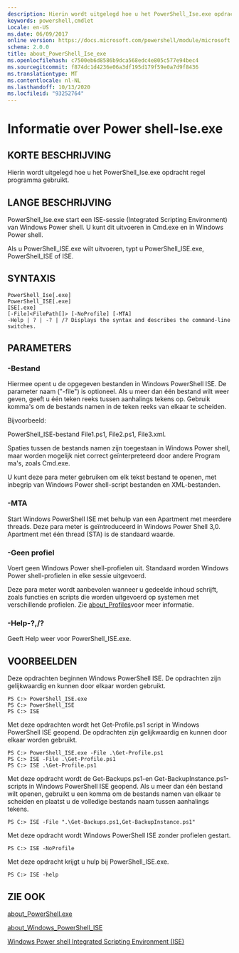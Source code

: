 ```yaml
---
description: Hierin wordt uitgelegd hoe u het PowerShell_Ise.exe opdracht regel programma gebruikt.
keywords: powershell,cmdlet
Locale: en-US
ms.date: 06/09/2017
online version: https://docs.microsoft.com/powershell/module/microsoft.powershell.core/about/about_powershell_ise_exe?view=powershell-5.1&WT.mc_id=ps-gethelp
schema: 2.0.0
title: about_PowerShell_Ise_exe
ms.openlocfilehash: c7500eb6d8586b9dca568edc4e805c577e94bec4
ms.sourcegitcommit: f874dc1d4236e06a3df195d179f59e0a7d9f8436
ms.translationtype: MT
ms.contentlocale: nl-NL
ms.lasthandoff: 10/13/2020
ms.locfileid: "93252764"
---
```

# <a name="about-powershell-iseexe"></a>Informatie over Power shell-Ise.exe

## <a name="short-description"></a>KORTE BESCHRIJVING

Hierin wordt uitgelegd hoe u het PowerShell_Ise.exe opdracht regel programma gebruikt.

## <a name="long-description"></a>LANGE BESCHRIJVING

PowerShell_Ise.exe start een ISE-sessie (Integrated Scripting Environment) van Windows Power shell. U kunt dit uitvoeren in Cmd.exe en in Windows Power shell.

Als u PowerShell_ISE.exe wilt uitvoeren, typt u PowerShell_ISE.exe, PowerShell_ISE of ISE.

## <a name="syntax"></a>SYNTAXIS

```
PowerShell_Ise[.exe]
PowerShell_ISE[.exe]
ISE[.exe]
[-File]<FilePath[]> [-NoProfile] [-MTA]
-Help | ? | -? | /? Displays the syntax and describes the command-line switches.
```

## <a name="parameters"></a>PARAMETERS

### <a name="-file"></a>-Bestand

Hiermee opent u de opgegeven bestanden in Windows PowerShell ISE. De parameter naam ("-file") is optioneel. Als u meer dan één bestand wilt weer geven, geeft u één teken reeks tussen aanhalings tekens op. Gebruik komma's om de bestands namen in de teken reeks van elkaar te scheiden.

Bijvoorbeeld:

PowerShell_ISE-bestand File1.ps1, File2.ps1, File3.xml.

Spaties tussen de bestands namen zijn toegestaan in Windows Power shell, maar worden mogelijk niet correct geïnterpreteerd door andere Program ma's, zoals Cmd.exe.

U kunt deze para meter gebruiken om elk tekst bestand te openen, met inbegrip van Windows Power shell-script bestanden en XML-bestanden.

### <a name="-mta"></a>-MTA

Start Windows PowerShell ISE met behulp van een Apartment met meerdere threads. Deze para meter is geïntroduceerd in Windows Power Shell 3,0. Apartment met één thread (STA) is de standaard waarde.

### <a name="-noprofile"></a>-Geen profiel

Voert geen Windows Power shell-profielen uit. Standaard worden Windows Power shell-profielen in elke sessie uitgevoerd.

Deze para meter wordt aanbevolen wanneer u gedeelde inhoud schrijft, zoals functies en scripts die worden uitgevoerd op systemen met verschillende profielen.
Zie [about_Profiles](about_Profiles.md)voor meer informatie.

### <a name="-help---"></a>-Help-?,/?

Geeft Help weer voor PowerShell_ISE.exe.

## <a name="examples"></a>VOORBEELDEN

Deze opdrachten beginnen Windows PowerShell ISE. De opdrachten zijn gelijkwaardig en kunnen door elkaar worden gebruikt.

```
PS C:> PowerShell_ISE.exe
PS C:> PowerShell_ISE
PS C:> ISE
```

Met deze opdrachten wordt het Get-Profile.ps1 script in Windows PowerShell ISE geopend.
De opdrachten zijn gelijkwaardig en kunnen door elkaar worden gebruikt.

```
PS C:> PowerShell_ISE.exe -File .\Get-Profile.ps1
PS C:> ISE -File .\Get-Profile.ps1
PS C:> ISE .\Get-Profile.ps1
```

Met deze opdracht wordt de Get-Backups.ps1-en Get-BackupInstance.ps1-scripts in Windows PowerShell ISE geopend. Als u meer dan één bestand wilt openen, gebruikt u een komma om de bestands namen van elkaar te scheiden en plaatst u de volledige bestands naam tussen aanhalings tekens.

```
PS C:> ISE -File ".\Get-Backups.ps1,Get-BackupInstance.ps1"
```

Met deze opdracht wordt Windows PowerShell ISE zonder profielen gestart.

```
PS C:> ISE -NoProfile
```

Met deze opdracht krijgt u hulp bij PowerShell_ISE.exe.

```
PS C:> ISE -help
```

## <a name="see-also"></a>ZIE OOK

[about_PowerShell.exe](about_PowerShell_exe.md)

[about_Windows_PowerShell_ISE](about_Windows_PowerShell_ISE.md)

[Windows Power shell Integrated Scripting Environment (ISE)](/powershell/scripting/windows-powershell/ise/introducing-the-windows-powershell-ise)
